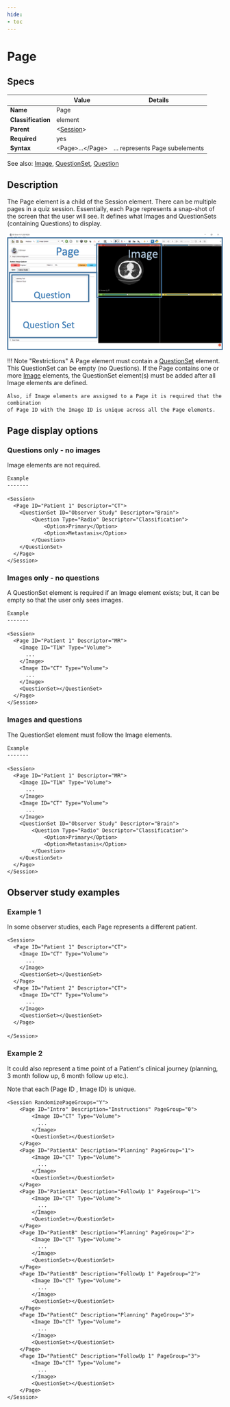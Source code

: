 ```yaml
---
hide:
- toc
---
```

# Page

## Specs

| |Value|Details|
|---|---|---|
| **Name** | Page |  |
| **Classification** | element ||
| **Parent** | <[Session](../session/index.md)\> ||
| **Required** | yes ||
| **Syntax** | <Page\>...</Page\>|... represents Page subelements|

See also: [Image](../image/index.md), [QuestionSet](../questionset/index.md), [Question](../questionset/question/index.md)

## Description
The Page element is a child of the Session element. There can be multiple pages in a quiz session.
Essentially, each Page represents a snap-shot of the screen that the user will see. It defines what Images
and QuestionSets (containing Questions) to display.


![Simple Script Layout](assets/PageLayout.png)




!!! Note "Restrictions"
	A Page element must contain a [QuestionSet](../questionset/index.md) element. This QuestionSet can be empty (no Questions).
	If the Page contains one or more [Image](../image/index.md) elements, the QuestionSet element(s) must be added after all Image elements are defined. 

	Also, if Image elements are assigned to a Page it is required that the combination
	of Page ID with the Image ID is unique across all the Page elements. 




## Page display options


### Questions only - no images

Image elements are not required.

```
Example
-------

<Session>
  <Page ID="Patient 1" Descriptor="CT">
	<QuestionSet ID="Observer Study" Descriptor="Brain">
		<Question Type="Radio" Descriptor="Classification">
			<Option>Primary</Option> 
			<Option>Metastasis</Option>
		</Question>
	</QuestionSet>
  </Page>
</Session>
```


### Images only - no questions

A QuestionSet element is required if an Image element exists; but, it can be empty
so that the user only sees images.


```
Example
-------

<Session>
  <Page ID="Patient 1" Descriptor="MR">
    <Image ID="T1W" Type="Volume">
      ...
	</Image>
    <Image ID="CT" Type="Volume">
      ...
	</Image>
	<QuestionSet></QuestionSet>
  </Page>
</Session>
```

### Images and questions

The QuestionSet element must follow the Image elements.

```
Example
-------

<Session>
  <Page ID="Patient 1" Descriptor="MR">
    <Image ID="T1W" Type="Volume">
      ...
	</Image>
    <Image ID="CT" Type="Volume">
      ...
	</Image>
	<QuestionSet ID="Observer Study" Descriptor="Brain">
		<Question Type="Radio" Descriptor="Classification">
			<Option>Primary</Option> 
			<Option>Metastasis</Option>
		</Question>
	</QuestionSet>
  </Page>
</Session>
```


## Observer study examples


### Example 1

In some observer studies, each Page represents a different patient.

```
<Session>
  <Page ID="Patient 1" Descriptor="CT">
    <Image ID="CT" Type="Volume">
      ...
	</Image>
	<QuestionSet></QuestionSet>
  </Page>
  <Page ID="Patient 2" Descriptor="CT">
    <Image ID="CT" Type="Volume">
      ...
	</Image>
	<QuestionSet></QuestionSet>
  </Page>

</Session>
```

### Example 2

It could also represent a time point of a Patient's clinical journey (planning, 3 month follow up, 6 month follow up etc.).

Note that each (Page ID , Image ID) is unique.


```
<Session RandomizePageGroups="Y">
	<Page ID="Intro" Description="Instructions" PageGroup="0">
		<Image ID="CT" Type="Volume">
		  ...
		</Image>
		<QuestionSet></QuestionSet>
	</Page>
	<Page ID="PatientA" Description="Planning" PageGroup="1">
		<Image ID="CT" Type="Volume">
		  ...
		</Image>
		<QuestionSet></QuestionSet>
	</Page>
	<Page ID="PatientA" Description="FollowUp 1" PageGroup="1">
		<Image ID="CT" Type="Volume">
		  ...
		</Image>
		<QuestionSet></QuestionSet>
	</Page>
	<Page ID="PatientB" Description="Planning" PageGroup="2">
		<Image ID="CT" Type="Volume">
		  ...
		</Image>
		<QuestionSet></QuestionSet>
	</Page>
	<Page ID="PatientB" Description="FollowUp 1" PageGroup="2">
		<Image ID="CT" Type="Volume">
		  ...
		</Image>
		<QuestionSet></QuestionSet>
	</Page>
	<Page ID="PatientC" Description="Planning" PageGroup="3">
		<Image ID="CT" Type="Volume">
		  ...
		</Image>
		<QuestionSet></QuestionSet>
	</Page>
	<Page ID="PatientC" Description="FollowUp 1" PageGroup="3">
		<Image ID="CT" Type="Volume">
		  ...
		</Image>
		<QuestionSet></QuestionSet>
	</Page>
</Session>
```

